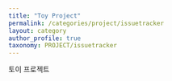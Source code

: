 ```yaml
---
title: "Toy Project"
permalink: /categories/project/issuetracker
layout: category
author_profile: true
taxonomy: PROJECT/issuetracker
---
```


토이 프로젝트
